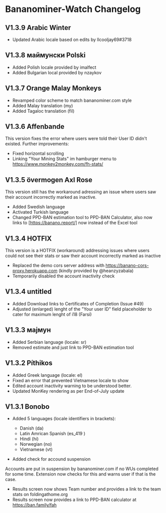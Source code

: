 # Bananominer-Watch Changelog

## V1.3.9 Arabic Winter

- Updated Arabic locale based on edits by llcooljay69#3718

## V1.3.8 маймунски Polski

- Added Polish locale provided by imalfect
- Added Bulgarian local provided by nzaykov

## V1.3.7 Orange Malay Monkeys

- Revamped color scheme to match bananominer.com style
- Added Malay translation (my)
- Added Tagaloc translation (fil)

## V1.3.6 Affenbande

This version fixes the error where users were told their User ID didn't existed.
Further improvements:

- Fixed horizontal scrolling
- Linking "Your Mining Stats" im hamburger menu to https://www.monkey2monkey.com/fh-stats/

## V1.3.5 övermogen Axl Rose

This version still has the workaround adressing an issue where users saw their account incorrectly marked as inactive.

- Added Swedish language
- Activated Turkish language
- Changed PPD-BAN estimation tool to PPD-BAN Calculator, also now links to [https://banano.report/] now instead of the Excel tool

## V1.3.4 HOTFIX

This version is a HOTFIX (workaround) addressing issues where users could not see their stats or saw their account incorrectly marked as inactive

- Replaced the demo cors server address with https://banano-cors-proxy.herokuapp.com (kindly provided by @heanzyzabala)
- Temporarily disabled the account inactivity check

## V1.3.4 untitled

- Added Download links to Certificates of Completion (Issue #49)
- Adjusted (enlarged) lenght of the "Your user ID" field placeholder to cater for maximum lenght of i18 (Farsi)

## V1.3.3 мајмун

- Added Serbian language (locale: sr)
- Removed estimate and just link to PPD-BAN estimation tool

## V1.3.2 Píthikos

- Added Greek language (locale: el)
- Fixed an error that prevented Vietnamese locale to show
- Edited account inactivity warning to be understood better.
- Updated MonKey rendering as per End-of-July update

## V1.3.1 Bonobo

- Added 5 languages (locale identifiers in brackets):

  - Danish (da)
  - Latin Amrican Spanish (es_419 )
  - Hindi (hi)
  - Norwegian (no)
  - Vietnamese (vt)

- Added check for accound suspension

Accounts are put in suspension by bananominer.com if no WUs completed for some time.
Extension now checks for this and warns user if that is the case.

- Results screen now shows Team number and provides a link to the team stats on foldingathome.org
- Results screen now provides a link to PPD-BAN calculator at https://ban.family/fah
